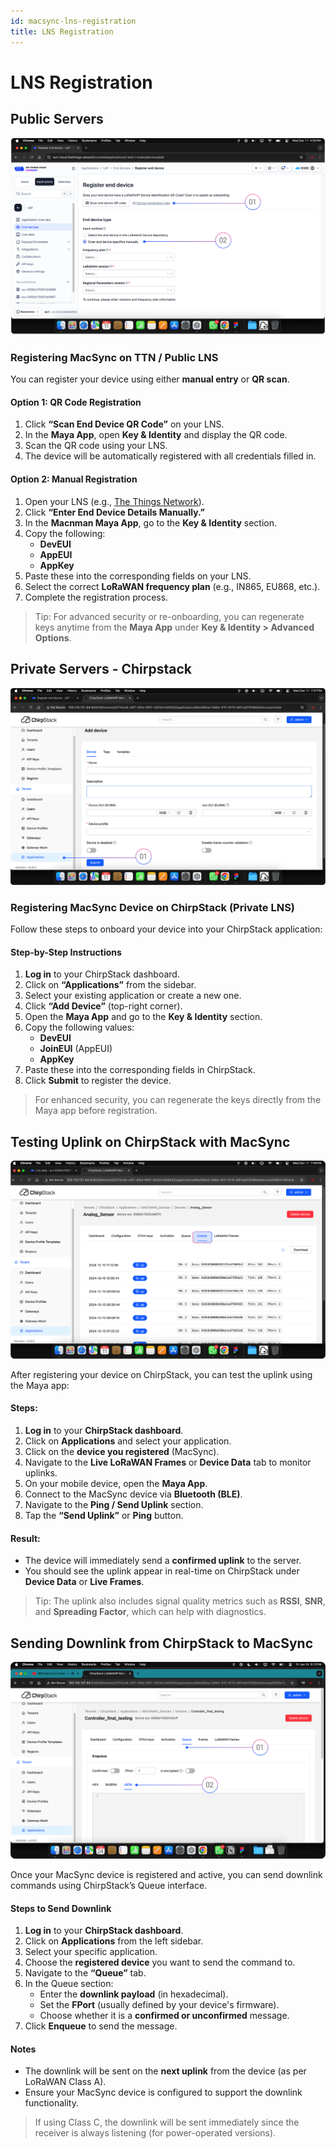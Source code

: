 ```yaml
---
id: macsync-lns-registration
title: LNS Registration
---
```


# LNS Registration 

## Public Servers

![title image](./assets/ttn_registration.webp)

### Registering MacSync on TTN / Public LNS

You can register your device using either **manual entry** or **QR scan**.

#### Option 1: QR Code Registration

1. Click **“Scan End Device QR Code”** on your LNS.
2. In the **Maya App**, open **Key & Identity** and display the QR code.
3. Scan the QR code using your LNS.
4. The device will be automatically registered with all credentials filled in.  

#### Option 2: Manual Registration

1. Open your LNS (e.g., [The Things Network](https://www.thethingsnetwork.org/)).
2. Click **“Enter End Device Details Manually.”**
3. In the **Macnman Maya App**, go to the **Key & Identity** section.
4. Copy the following:
   - **DevEUI**
   - **AppEUI**
   - **AppKey**
5. Paste these into the corresponding fields on your LNS.
6. Select the correct **LoRaWAN frequency plan** (e.g., IN865, EU868, etc.).
7. Complete the registration process.

> Tip: For advanced security or re-onboarding, you can regenerate keys anytime from the **Maya App** under **Key & Identity > Advanced Options**.

<div class="faint-line"></div>

## Private Servers - Chirpstack

![title image](./assets/private_chirpstack_one.webp)

### Registering MacSync Device on ChirpStack (Private LNS)

Follow these steps to onboard your device into your ChirpStack application:

#### Step-by-Step Instructions

1. **Log in** to your ChirpStack dashboard.
2. Click on **“Applications”** from the sidebar.
3. Select your existing application or create a new one.
4. Click **“Add Device”** (top-right corner).
5. Open the **Maya App** and go to the **Key & Identity** section.
6. Copy the following values:
   - **DevEUI**
   - **JoinEUI** (AppEUI)
   - **AppKey**
7. Paste these into the corresponding fields in ChirpStack.
8. Click **Submit** to register the device.

> For enhanced security, you can regenerate the keys directly from the Maya app before registration.

## Testing Uplink on ChirpStack with MacSync

![title image](./assets/chipstacktwo.webp)

After registering your device on ChirpStack, you can test the uplink using the Maya app:

#### Steps:

1. **Log in** to your **ChirpStack dashboard**.
2. Click on **Applications** and select your application.
3. Click on the **device you registered** (MacSync).
4. Navigate to the **Live LoRaWAN Frames** or **Device Data** tab to monitor uplinks.
5. On your mobile device, open the **Maya App**.
6. Connect to the MacSync device via **Bluetooth (BLE)**.
7. Navigate to the **Ping / Send Uplink** section.
8. Tap the **“Send Uplink”** or **Ping** button.

#### Result:

- The device will immediately send a **confirmed uplink** to the server.
- You should see the uplink appear in real-time on ChirpStack under **Device Data** or **Live Frames**.

> Tip: The uplink also includes signal quality metrics such as **RSSI**, **SNR**, and **Spreading Factor**, which can help with diagnostics.


## Sending Downlink from ChirpStack to MacSync

![title image](./assets/downlinks.webp)

Once your MacSync device is registered and active, you can send downlink commands using ChirpStack’s Queue interface.

#### Steps to Send Downlink

1. **Log in** to your **ChirpStack dashboard**.
2. Click on **Applications** from the left sidebar.
3. Select your specific application.
4. Choose the **registered device** you want to send the command to.
5. Navigate to the **“Queue”** tab.
6. In the Queue section:
   - Enter the **downlink payload** (in hexadecimal).
   - Set the **FPort** (usually defined by your device's firmware).
   - Choose whether it is a **confirmed or unconfirmed** message.
7. Click **Enqueue** to send the message.


#### Notes

- The downlink will be sent on the **next uplink** from the device (as per LoRaWAN Class A).
- Ensure your MacSync device is configured to support the downlink functionality.

> If using Class C, the downlink will be sent immediately since the receiver is always listening (for power-operated versions).